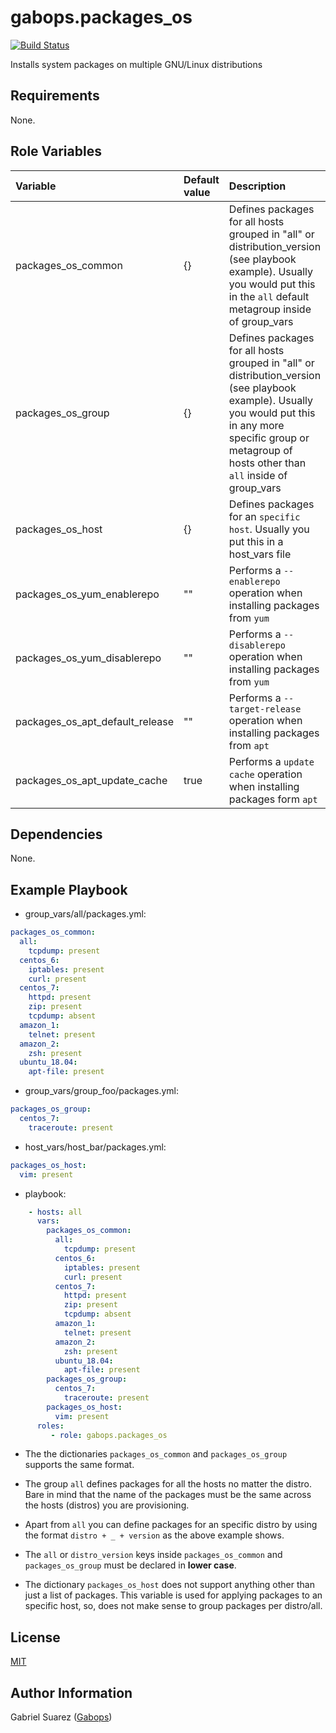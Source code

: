 gabops.packages_os
=========
[![Build Status](https://travis-ci.org/gabops/ansible-role-packages-os.svg?branch=master)](https://travis-ci.org/gabops/ansible-role-packages-os)

Installs system packages on multiple GNU/Linux distributions

Requirements
------------

None.

Role Variables
--------------

| Variable | Default value | Description |
| :--- | :--- | :--- |
| packages_os_common | {} | Defines packages for all hosts grouped in "all" or distribution_version (see playbook example). Usually you would put this in the `all` default metagroup inside of group_vars |
| packages_os_group | {} | Defines packages for all hosts grouped in "all" or distribution_version (see playbook example). Usually you would put this in any more specific group or metagroup of hosts other than `all` inside of group_vars |
| packages_os_host | {} | Defines packages for an `specific host`. Usually you put this in a host_vars file |
| packages_os_yum_enablerepo | "" | Performs a `--enablerepo` operation when installing packages from `yum` |
| packages_os_yum_disablerepo | "" | Performs a `--disablerepo` operation when installing packages from `yum` |
| packages_os_apt_default_release | "" | Performs a `--target-release` operation when installing packages from `apt` |
| packages_os_apt_update_cache | true | Performs a `update cache` operation when installing packages form `apt` |

Dependencies
------------

None.

Example Playbook
----------------

- group_vars/all/packages.yml:
```yaml
packages_os_common:
  all:
    tcpdump: present
  centos_6:
    iptables: present
    curl: present
  centos_7:
    httpd: present
    zip: present
    tcpdump: absent
  amazon_1:
    telnet: present
  amazon_2:
    zsh: present
  ubuntu_18.04:
    apt-file: present
```
- group_vars/group_foo/packages.yml:

```yaml
packages_os_group:
  centos_7:
    traceroute: present
```
- host_vars/host_bar/packages.yml:
```yaml
packages_os_host:
  vim: present
```
- playbook:
```yaml
    - hosts: all
      vars:
        packages_os_common:
          all:
            tcpdump: present
          centos_6:
            iptables: present
            curl: present
          centos_7:
            httpd: present
            zip: present
            tcpdump: absent
          amazon_1:
            telnet: present
          amazon_2:
            zsh: present
          ubuntu_18.04:
            apt-file: present
        packages_os_group:
          centos_7:
            traceroute: present
        packages_os_host:
          vim: present
      roles:
         - role: gabops.packages_os
```

- The the dictionaries `packages_os_common` and `packages_os_group` supports the same format.

- The group `all` defines packages for all the hosts no matter the distro. Bare in mind that the name of the packages must be the same across the hosts (distros) you are provisioning. 

- Apart from `all` you can define packages for an specific distro by using the format `distro + _ + version` as the above example shows.

- The `all` or `distro_version` keys inside `packages_os_common` and `packages_os_group` must be declared in **lower case**.

- The dictionary `packages_os_host` does not support anything other than just a list of packages. This variable is used for applying packages to an specific host, so, does not make sense to group packages per distro/all.

License
-------

[MIT]((./LICENSE))

Author Information
------------------

Gabriel Suarez ([Gabops](https://github.com/gabops))
